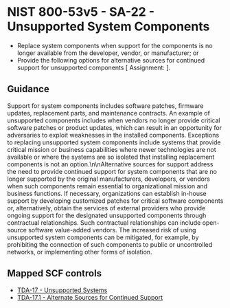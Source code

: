 # NIST 800-53v5 - SA-22 - Unsupported System Components
- Replace system components when support for the components is no longer available from the developer, vendor, or manufacturer; or
- Provide the following options for alternative sources for continued support for unsupported components \[ Assignment:  \].
## Guidance
Support for system components includes software patches, firmware updates, replacement parts, and maintenance contracts. An example of unsupported components includes when vendors no longer provide critical software patches or product updates, which can result in an opportunity for adversaries to exploit weaknesses in the installed components. Exceptions to replacing unsupported system components include systems that provide critical mission or business capabilities where newer technologies are not available or where the systems are so isolated that installing replacement components is not an option.\n\nAlternative sources for support address the need to provide continued support for system components that are no longer supported by the original manufacturers, developers, or vendors when such components remain essential to organizational mission and business functions. If necessary, organizations can establish in-house support by developing customized patches for critical software components or, alternatively, obtain the services of external providers who provide ongoing support for the designated unsupported components through contractual relationships. Such contractual relationships can include open-source software value-added vendors. The increased risk of using unsupported system components can be mitigated, for example, by prohibiting the connection of such components to public or uncontrolled networks, or implementing other forms of isolation.
## Mapped SCF controls
- [TDA-17 - Unsupported Systems](../scf/tda-17-unsupportedsystems.md)
- [TDA-17.1 - Alternate Sources for Continued Support](../scf/tda-171-alternatesourcesforcontinuedsupport.md)